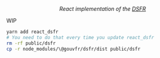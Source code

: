 <p align="center">
    <i>React implementation of the <a href="https://www.systeme-de-design.gouv.fr/">DSFR</a></i>
</p>

WIP

```bash
yarn add react_dsfr
# You need to do that every time you update react_dsfr
rm -rf public/dsfr
cp -r node_modules/\@gouvfr/dsfr/dist public/dsfr
```
